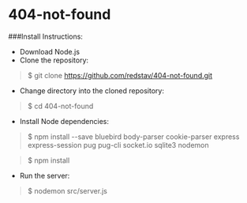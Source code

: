 # 404-not-found

###Install Instructions:
* Download Node.js
* Clone the repository:
> $ git clone https://github.com/redstav/404-not-found.git
* Change directory into the cloned repository:
> $ cd 404-not-found
* Install Node dependencies:
> $ npm install --save bluebird body-parser cookie-parser express express-session pug pug-cli socket.io sqlite3 nodemon

> $ npm install
* Run the server:
> $ nodemon src/server.js